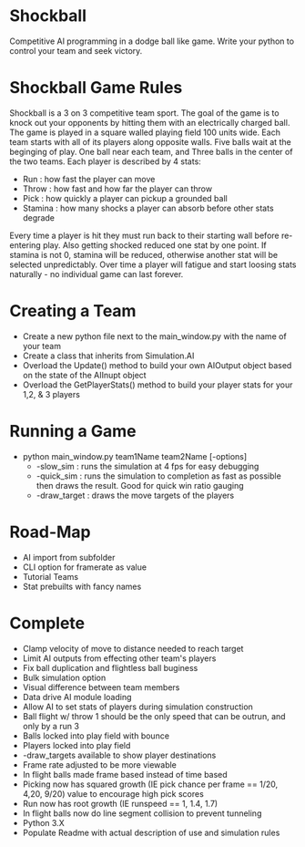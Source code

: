 # Shockball
Competitive AI programming in a dodge ball like game. Write your python to control your team and seek victory.

# Shockball Game Rules
Shockball is a 3 on 3 competitive team sport. The goal of the game is to knock out your opponents by hitting them with an electrically charged ball. The game is played in a square walled playing field 100 units wide. Each team starts with all of its players along opposite walls. Five balls wait at the beginging of play. One ball near each team, and Three balls in the center of the two teams. Each player is described by 4 stats:
* Run : how fast the player can move
* Throw : how fast and how far the player can throw
* Pick : how quickly a player can pickup a grounded ball
* Stamina : how many shocks a player can absorb before other stats degrade

Every time a player is hit they must run back to their starting wall before re-entering play. Also getting shocked reduced one stat by one point. If stamina is not 0,  stamina will be reduced, otherwise another stat will be selected unpredictably. Over time a player will fatigue and start loosing stats naturally - no individual game can last forever.

# Creating a Team
* Create a new python file next to the main_window.py with the name of your team
* Create a class that inherits from Simulation.AI
* Overload the Update() method to build your own AIOutput object based on the state of the AIInupt object
* Overload the GetPlayerStats() method to build your player stats for your 1,2, & 3 players

# Running a Game
* python main_window.py team1Name team2Name [-options]
  * -slow_sim : runs the simulation at 4 fps for easy debugging
  * -quick_sim : runs the simulation to completion as fast as possible then draws the result. Good for quick win ratio gauging
  * -draw_target : draws the move targets of the players

# Road-Map
* AI import from subfolder
* CLI option for framerate as value
* Tutorial Teams
* Stat prebuilts with fancy names

# Complete
* Clamp velocity of move to distance needed to reach target
* Limit AI outputs from effecting other team's players
* Fix ball duplication and flightless ball buginess
* Bulk simulation option
* Visual difference between team members
* Data drive AI module loading
* Allow AI to set stats of players during simulation construction
* Ball flight w/ throw 1 should be the only speed that can be outrun, and only by a run 3
* Balls locked into play field with bounce
* Players locked into play field
* -draw_targets available to show player destinations
* Frame rate adjusted to be more viewable
* In flight balls made frame based instead of time based
* Picking now has squared growth (IE pick chance per frame == 1/20, 4,20, 9/20) value to encourage high pick scores
* Run now has root growth (IE runspeed == 1, 1.4, 1.7)
* In flight balls now do line segment collision to prevent tunneling
* Python 3.X
* Populate Readme with actual description of use and simulation rules